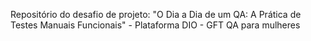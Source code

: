 Repositório do desafio de projeto: "O Dia a Dia de um QA: A Prática de Testes Manuais Funcionais" - Plataforma DIO - GFT QA para mulheres
